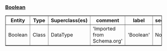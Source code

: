 ## <h3><a href="https://schema.org/Boolean">Boolean</a></h3><table border="1" class="dataframe">
  <thead>
    <tr style="text-align: center;">
      <th>Entity</th>
      <th>Type</th>
      <th>Superclass(es)</th>
      <th>comment</th>
      <th>label</th>
      <th>seeAlso</th>
    </tr>
  </thead>
  <tbody>
    <tr>
      <td>Boolean</td>
      <td>Class</td>
      <td>DataType</td>
      <td>'Imported from Schema.org'</td>
      <td>'Boolean'</td>
      <td>None</td>
    </tr>
  </tbody>
</table>